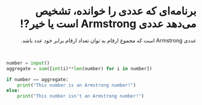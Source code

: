 <h1 dir="rtl">برنامه‌ای که عددی را خوانده، تشخیص می‌دهد عددی Armstrong است یا خیر⁉️</h1>

<p dir="rtl">عددی Armstrong است که مجموع ارقام به توان تعداد ارقام برابر خود عدد باشد.</p><br>

```python
number = input()
aggregate = sum([int(i)**len(number) for i in number])

if number == aggregate:
    print("This number is an Armstrong number!")
else:
    print("This number isn't an Armstrong number!")
```
